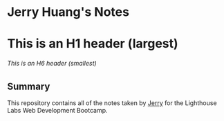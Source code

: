 # Jerry Huang's Notes

# This  is an H1 header (largest)
###### This is an H6 header (smallest)

## Summary

This repository contains all of the notes taken by [Jerry](https://github.com/jerryhuang3/lighthouse-web-notes) for the Lighthouse Labs Web Development Bootcamp.